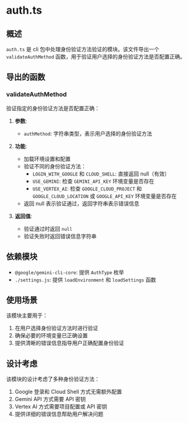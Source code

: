 # auth.ts

## 概述

`auth.ts` 是 cli 包中处理身份验证方法验证的模块。该文件导出一个 `validateAuthMethod` 函数，用于验证用户选择的身份验证方法是否配置正确。

## 导出的函数

### validateAuthMethod
验证指定的身份验证方法是否配置正确：

1. **参数**:
   - `authMethod`: 字符串类型，表示用户选择的身份验证方法

2. **功能**:
   - 加载环境设置和配置
   - 验证不同的身份验证方法：
     - `LOGIN_WITH_GOOGLE` 和 `CLOUD_SHELL`: 直接返回 null（有效）
     - `USE_GEMINI`: 检查 `GEMINI_API_KEY` 环境变量是否存在
     - `USE_VERTEX_AI`: 检查 `GOOGLE_CLOUD_PROJECT` 和 `GOOGLE_CLOUD_LOCATION` 或 `GOOGLE_API_KEY` 环境变量是否存在
   - 返回 null 表示验证通过，返回字符串表示错误信息

3. **返回值**:
   - 验证通过时返回 `null`
   - 验证失败时返回错误信息字符串

## 依赖模块

- `@google/gemini-cli-core`: 提供 `AuthType` 枚举
- `./settings.js`: 提供 `loadEnvironment` 和 `loadSettings` 函数

## 使用场景

该模块主要用于：
1. 在用户选择身份验证方法时进行验证
2. 确保必要的环境变量已正确设置
3. 提供清晰的错误信息指导用户正确配置身份验证

## 设计考虑

该模块的设计考虑了多种身份验证方法：
1. Google 登录和 Cloud Shell 方式无需额外配置
2. Gemini API 方式需要 API 密钥
3. Vertex AI 方式需要项目配置或 API 密钥
4. 提供详细的错误信息帮助用户解决问题